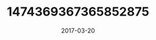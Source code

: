 ---
title: "1474369367365852875"
image: "2017-03-20 13.55.46 1474369367365852875_46248401"
date: "2017-03-20"
type: "photo"
---